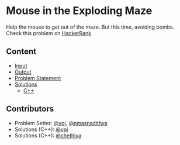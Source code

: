# Mouse in the Exploding Maze
Help the mouse to get out of the maze. But this time, avoiding bombs.  
Check this problem on [HackerRank](https://www.hackerrank.com/contests/noi-2019-day-1/challenges/mouse-in-the-exploading-maze) 

## Content
- [Input](input)
- [Output](output)
- [Problem Statement](problem-statement)
- [Solutions](solutions)
    - [C++](solutions/c++)

## Contributors
- Problem Setter: [@vpj](https://github.com/vpj), [@nmasnadithya](https://github.com/nmasnadithya)  
- Solutions (C++): [@vpj](https://github.com/vpj)
- Solutions (C++): [@chethiya](https://github.com/chethiya)
  